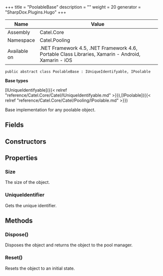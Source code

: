 

+++
title = "PoolableBase" 
description = ""
weight = 20
generator = "SharpDox.Plugins.Hugo"
+++

Name|Value
---|---
Assembly|Catel.Core
Namespace|Catel.Pooling
Available on|.NET Framework 4.5, .NET Framework 4.6, Portable Class Libraries, Xamarin - Android, Xamarin - iOS

```
public abstract class PoolableBase : IUniqueIdentifyable, IPoolable
```

**Base types**

[IUniqueIdentifyable]({{< relref "reference/Catel.Core/Catel/IUniqueIdentifyable.md" >}}),[IPoolable]({{< relref "reference/Catel.Core/Catel/Pooling/IPoolable.md" >}})

Base implementation for any poolable object.

## Fields

## Constructors

## Properties

### Size

The size of the object.

### UniqueIdentifier

Gets the unique identifier.

## Methods

### Dispose()

Disposes the object and returns the object to the pool manager.

### Reset()

Resets the object to an initial state.

